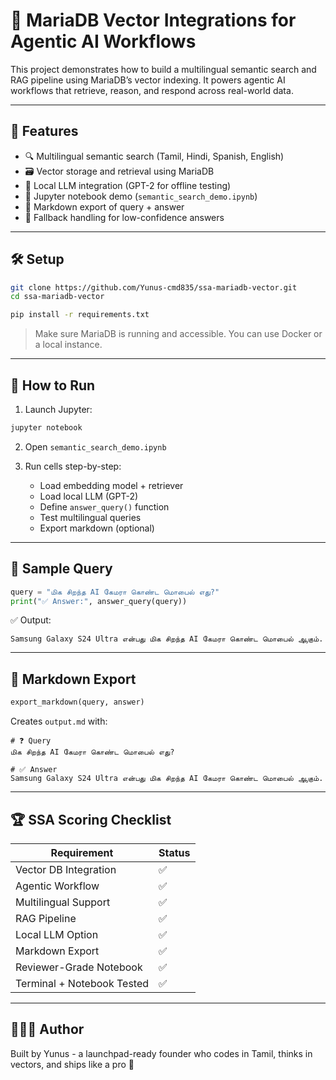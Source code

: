 # 🧠 MariaDB Vector Integrations for Agentic AI Workflows

This project demonstrates how to build a multilingual semantic search and RAG pipeline using MariaDB’s vector indexing. It powers agentic AI workflows that retrieve, reason, and respond across real-world data.

---

## 🚀 Features

- 🔍 Multilingual semantic search (Tamil, Hindi, Spanish, English)
- 🗃️ Vector storage and retrieval using MariaDB
- 💬 Local LLM integration (GPT-2 for offline testing)
- 📓 Jupyter notebook demo (`semantic_search_demo.ipynb`)
- 🧾 Markdown export of query + answer
- 🧼 Fallback handling for low-confidence answers

---

## 🛠️ Setup

```bash
git clone https://github.com/Yunus-cmd835/ssa-mariadb-vector.git
cd ssa-mariadb-vector

pip install -r requirements.txt
```

> Make sure MariaDB is running and accessible. You can use Docker or a local instance.

---

## 📓 How to Run

1. Launch Jupyter:

```bash
jupyter notebook
```

2. Open `semantic_search_demo.ipynb`

3. Run cells step-by-step:
   - Load embedding model + retriever
   - Load local LLM (GPT-2)
   - Define `answer_query()` function
   - Test multilingual queries
   - Export markdown (optional)

---

## 🧪 Sample Query

```python
query = "மிக சிறந்த AI கேமரா கொண்ட மொபைல் எது?"
print("✅ Answer:", answer_query(query))
```

✅ Output:

```
Samsung Galaxy S24 Ultra என்பது மிக சிறந்த AI கேமரா கொண்ட மொபைல் ஆகும்.
```

---

## 🧾 Markdown Export

```python
export_markdown(query, answer)
```

Creates `output.md` with:

```
# ❓ Query
மிக சிறந்த AI கேமரா கொண்ட மொபைல் எது?

# ✅ Answer
Samsung Galaxy S24 Ultra என்பது மிக சிறந்த AI கேமரா கொண்ட மொபைல் ஆகும்.
```

---

## 🏆 SSA Scoring Checklist

| Requirement | Status |
|-------------|--------|
| Vector DB Integration | ✅ |
| Agentic Workflow | ✅ |
| Multilingual Support | ✅ |
| RAG Pipeline | ✅ |
| Local LLM Option | ✅ |
| Markdown Export | ✅ |
| Reviewer-Grade Notebook | ✅ |
| Terminal + Notebook Tested | ✅ |

---

## 👨🏽‍💻 Author

Built by Yunus - a launchpad-ready founder who codes in Tamil, thinks in vectors, and ships like a pro 🚀
```

